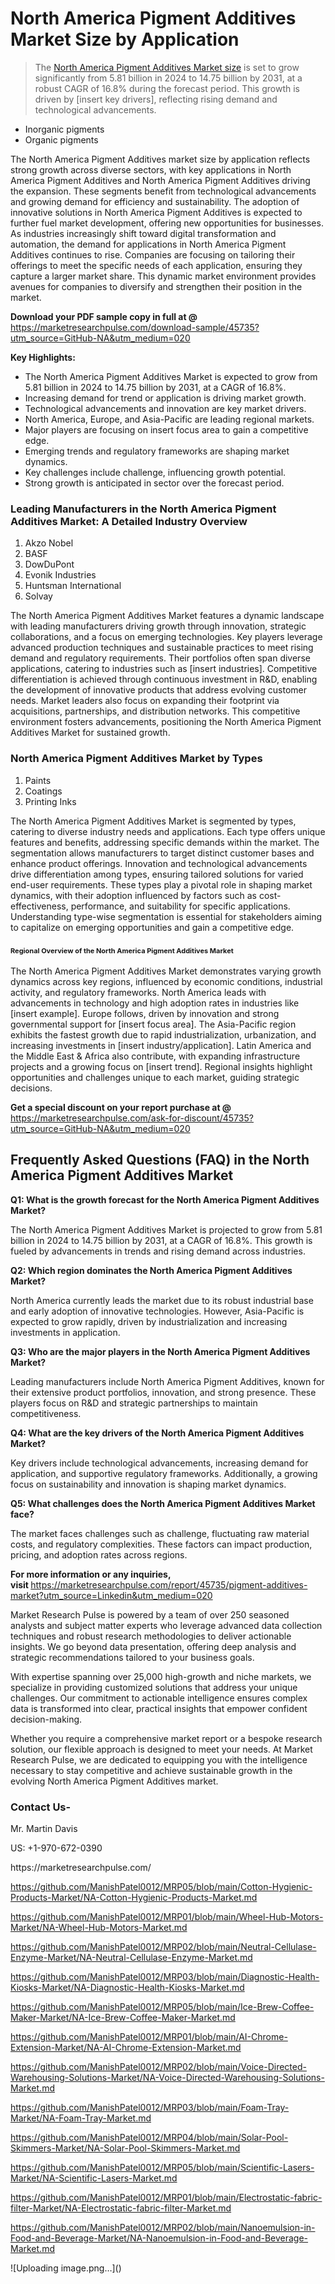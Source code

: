 <h1>North America Pigment Additives Market&nbsp;Size by Application</h1><blockquote><p>The <a href="https://marketresearchpulse.com/download-sample/45735?utm_source=GitHub-NA&amp;utm_medium=020">North America Pigment Additives Market size</a> is set to grow significantly from 5.81 billion in 2024 to 14.75 billion by 2031, at a robust CAGR of 16.8% during the forecast period. This growth is driven by [insert key drivers], reflecting rising demand and technological advancements.</p></blockquote><ul><li>Inorganic pigments<li> Organic pigments</li></ul><p>The North America Pigment Additives market size by application reflects strong growth across diverse sectors, with key applications in North America Pigment Additives and North America Pigment Additives driving the expansion. These segments benefit from technological advancements and growing demand for efficiency and sustainability. The adoption of innovative solutions in North America Pigment Additives is expected to further fuel market development, offering new opportunities for businesses. As industries increasingly shift toward digital transformation and automation, the demand for applications in North America Pigment Additives continues to rise. Companies are focusing on tailoring their offerings to meet the specific needs of each application, ensuring they capture a larger market share. This dynamic market environment provides avenues for companies to diversify and strengthen their position in the market.</p><p><strong>Download your PDF sample copy in full at @ </strong><a href="https://marketresearchpulse.com/download-sample/45735?utm_source=GitHub-NA&amp;utm_medium=020">https://marketresearchpulse.com/download-sample/45735?utm_source=GitHub-NA&amp;utm_medium=020</a></p><p><strong>Key Highlights: </strong></p><ul><li>The North America Pigment Additives Market is expected to grow from 5.81 billion in 2024 to 14.75 billion by 2031, at a CAGR of 16.8%.</li><li>Increasing demand for trend or application is driving market growth.</li><li>Technological advancements and innovation are key market drivers.</li><li>North America, Europe, and Asia-Pacific are leading regional markets.</li><li>Major players are focusing on insert focus area to gain a competitive edge.</li><li>Emerging trends and regulatory frameworks are shaping market dynamics.</li><li>Key challenges include challenge, influencing growth potential.</li><li>Strong growth is anticipated in sector over the forecast period.</li></ul><h3>Leading Manufacturers in the North America Pigment Additives Market: A Detailed Industry Overview</h3><ol><li>Akzo Nobel</li><li>BASF</li><li>DowDuPont</li><li>Evonik Industries</li><li>Huntsman International</li><li>Solvay</li></ol><div class="flex max-w-full flex-col flex-grow"><div class="min-h-8 text-message flex w-full flex-col items-end gap-2 whitespace-normal break-words [.text-message+&amp;]:mt-5" dir="auto" data-message-author-role="assistant" data-message-id="fd8432e4-4910-450d-b182-61b7bfb0a01f" data-message-model-slug="gpt-4o"><div class="flex w-full flex-col gap-1 empty:hidden first:pt-[3px]"><div class="markdown prose w-full break-words dark:prose-invert light"><p>The North America Pigment Additives Market features a dynamic landscape with leading manufacturers driving growth through innovation, strategic collaborations, and a focus on emerging technologies. Key players leverage advanced production techniques and sustainable practices to meet rising demand and regulatory requirements. Their portfolios often span diverse applications, catering to industries such as [insert industries]. Competitive differentiation is achieved through continuous investment in R&amp;D, enabling the development of innovative products that address evolving customer needs. Market leaders also focus on expanding their footprint via acquisitions, partnerships, and distribution networks. This competitive environment fosters advancements, positioning the North America Pigment Additives Market for sustained growth.</p></div></div></div></div><h3>North America Pigment Additives Market by Types</h3><ol><li>Paints<li> Coatings<li> Printing Inks</li></ol><div class="flex max-w-full flex-col flex-grow"><div class="min-h-8 text-message flex w-full flex-col items-end gap-2 whitespace-normal break-words [.text-message+&amp;]:mt-5" dir="auto" data-message-author-role="assistant" data-message-id="084470be-0bb7-4664-bddf-5156b4f41249" data-message-model-slug="gpt-4o-mini"><div class="flex w-full flex-col gap-1 empty:hidden first:pt-[3px]"><div class="markdown prose w-full break-words dark:prose-invert light"><p>The North America Pigment Additives Market is segmented by types, catering to diverse industry needs and applications. Each type offers unique features and benefits, addressing specific demands within the market. The segmentation allows manufacturers to target distinct customer bases and enhance product offerings. Innovation and technological advancements drive differentiation among types, ensuring tailored solutions for varied end-user requirements. These types play a pivotal role in shaping market dynamics, with their adoption influenced by factors such as cost-effectiveness, performance, and suitability for specific applications. Understanding type-wise segmentation is essential for stakeholders aiming to capitalize on emerging opportunities and gain a competitive edge.</p></div></div></div></div><h3><span style="font-size: 11px;">Regional Overview of the North America Pigment Additives Market</span></h3><div class="flex max-w-full flex-col flex-grow"><div class="min-h-8 text-message flex w-full flex-col items-end gap-2 whitespace-normal break-words [.text-message+&amp;]:mt-5" dir="auto" data-message-author-role="assistant" data-message-id="e9038762-ce64-4e30-91c9-9bd413514231" data-message-model-slug="gpt-4o-mini"><div class="flex w-full flex-col gap-1 empty:hidden first:pt-[3px]"><div class="markdown prose w-full break-words dark:prose-invert light"><p>The North America Pigment Additives Market demonstrates varying growth dynamics across key regions, influenced by economic conditions, industrial activity, and regulatory frameworks. North America leads with advancements in technology and high adoption rates in industries like [insert example]. Europe follows, driven by innovation and strong governmental support for [insert focus area]. The Asia-Pacific region exhibits the fastest growth due to rapid industrialization, urbanization, and increasing investments in [insert industry/application]. Latin America and the Middle East &amp; Africa also contribute, with expanding infrastructure projects and a growing focus on [insert trend]. Regional insights highlight opportunities and challenges unique to each market, guiding strategic decisions.</p></div></div></div></div><p><strong>Get a special discount on your report purchase at @ </strong><a href="https://marketresearchpulse.com/ask-for-discount/45735?utm_source=GitHub-NA&amp;utm_medium=020">https://marketresearchpulse.com/ask-for-discount/45735?utm_source=GitHub-NA&amp;utm_medium=020</a></p><h2>Frequently Asked Questions (FAQ) in the North America Pigment Additives Market</h2><p><strong>Q1: What is the growth forecast for the North America Pigment Additives Market?</strong></p><p>The North America Pigment Additives Market is projected to grow from 5.81 billion in 2024 to 14.75 billion by 2031, at a CAGR of 16.8%. This growth is fueled by advancements in trends and rising demand across industries.</p><p><strong>Q2: Which region dominates the North America Pigment Additives Market?</strong></p><p>North America currently leads the market due to its robust industrial base and early adoption of innovative technologies. However, Asia-Pacific is expected to grow rapidly, driven by industrialization and increasing investments in application.</p><p><strong>Q3: Who are the major players in the North America Pigment Additives Market?</strong></p><p>Leading manufacturers include North America Pigment Additives, known for their extensive product portfolios, innovation, and strong presence. These players focus on R&amp;D and strategic partnerships to maintain competitiveness.</p><p><strong>Q4: What are the key drivers of the North America Pigment Additives Market?</strong></p><p>Key drivers include technological advancements, increasing demand for application, and supportive regulatory frameworks. Additionally, a growing focus on sustainability and innovation is shaping market dynamics.</p><p><strong>Q5: What challenges does the North America Pigment Additives Market face?</strong></p><p>The market faces challenges such as challenge, fluctuating raw material costs, and regulatory complexities. These factors can impact production, pricing, and adoption rates across regions.</p><p><strong>For more information or any inquiries, visit&nbsp;</strong><a href="https://marketresearchpulse.com/report/45735/pigment-additives-market?utm_source=Linkedin&utm_medium=020">https://marketresearchpulse.com/report/45735/pigment-additives-market?utm_source=Linkedin&utm_medium=020</a></p><p>Market Research Pulse is powered by a team of over 250 seasoned analysts and subject matter experts who leverage advanced data collection techniques and robust research methodologies to deliver actionable insights. We go beyond data presentation, offering deep analysis and strategic recommendations tailored to your business goals.</p><p>With expertise spanning over 25,000 high-growth and niche markets, we specialize in providing customized solutions that address your unique challenges. Our commitment to actionable intelligence ensures complex data is transformed into clear, practical insights that empower confident decision-making.</p><p>Whether you require a comprehensive market report or a bespoke research solution, our flexible approach is designed to meet your needs. At Market Research Pulse, we are dedicated to equipping you with the intelligence necessary to stay competitive and achieve sustainable growth in the evolving North America Pigment Additives market.</p><h3><strong>Contact Us-</strong></h3><p>Mr. Martin Davis</p><p>US: +1-970-672-0390</p><p>https://marketresearchpulse.com/</p><p><a href="https://github.com/ManishPatel0012/MRP05/blob/main/Cotton-Hygienic-Products-Market/NA-Cotton-Hygienic-Products-Market.md">https://github.com/ManishPatel0012/MRP05/blob/main/Cotton-Hygienic-Products-Market/NA-Cotton-Hygienic-Products-Market.md</a></p><p><a href="https://github.com/ManishPatel0012/MRP01/blob/main/Wheel-Hub-Motors-Market/NA-Wheel-Hub-Motors-Market.md">https://github.com/ManishPatel0012/MRP01/blob/main/Wheel-Hub-Motors-Market/NA-Wheel-Hub-Motors-Market.md</a></p><p><a href="https://github.com/ManishPatel0012/MRP02/blob/main/Neutral-Cellulase-Enzyme-Market/NA-Neutral-Cellulase-Enzyme-Market.md">https://github.com/ManishPatel0012/MRP02/blob/main/Neutral-Cellulase-Enzyme-Market/NA-Neutral-Cellulase-Enzyme-Market.md</a></p><p><a href="https://github.com/ManishPatel0012/MRP03/blob/main/Diagnostic-Health-Kiosks-Market/NA-Diagnostic-Health-Kiosks-Market.md">https://github.com/ManishPatel0012/MRP03/blob/main/Diagnostic-Health-Kiosks-Market/NA-Diagnostic-Health-Kiosks-Market.md</a></p><p><a href="https://github.com/ManishPatel0012/MRP05/blob/main/Ice-Brew-Coffee-Maker-Market/NA-Ice-Brew-Coffee-Maker-Market.md">https://github.com/ManishPatel0012/MRP05/blob/main/Ice-Brew-Coffee-Maker-Market/NA-Ice-Brew-Coffee-Maker-Market.md</a></p><p><a href="https://github.com/ManishPatel0012/MRP01/blob/main/AI-Chrome-Extension-Market/NA-AI-Chrome-Extension-Market.md">https://github.com/ManishPatel0012/MRP01/blob/main/AI-Chrome-Extension-Market/NA-AI-Chrome-Extension-Market.md</a></p><p><a href="https://github.com/ManishPatel0012/MRP02/blob/main/Voice-Directed-Warehousing-Solutions-Market/NA-Voice-Directed-Warehousing-Solutions-Market.md">https://github.com/ManishPatel0012/MRP02/blob/main/Voice-Directed-Warehousing-Solutions-Market/NA-Voice-Directed-Warehousing-Solutions-Market.md</a></p><p><a href="https://github.com/ManishPatel0012/MRP03/blob/main/Foam-Tray-Market/NA-Foam-Tray-Market.md">https://github.com/ManishPatel0012/MRP03/blob/main/Foam-Tray-Market/NA-Foam-Tray-Market.md</a></p><p><a href="https://github.com/ManishPatel0012/MRP04/blob/main/Solar-Pool-Skimmers-Market/NA-Solar-Pool-Skimmers-Market.md">https://github.com/ManishPatel0012/MRP04/blob/main/Solar-Pool-Skimmers-Market/NA-Solar-Pool-Skimmers-Market.md</a></p><p><a href="https://github.com/ManishPatel0012/MRP05/blob/main/Scientific-Lasers-Market/NA-Scientific-Lasers-Market.md">https://github.com/ManishPatel0012/MRP05/blob/main/Scientific-Lasers-Market/NA-Scientific-Lasers-Market.md</a></p><p><a href="https://github.com/ManishPatel0012/MRP01/blob/main/Electrostatic-fabric-filter-Market/NA-Electrostatic-fabric-filter-Market.md">https://github.com/ManishPatel0012/MRP01/blob/main/Electrostatic-fabric-filter-Market/NA-Electrostatic-fabric-filter-Market.md</a></p><p><a href="https://github.com/ManishPatel0012/MRP02/blob/main/Nanoemulsion-in-Food-and-Beverage-Market/NA-Nanoemulsion-in-Food-and-Beverage-Market.md">https://github.com/ManishPatel0012/MRP02/blob/main/Nanoemulsion-in-Food-and-Beverage-Market/NA-Nanoemulsion-in-Food-and-Beverage-Market.md</a></p>
![Uploading image.png…]()
